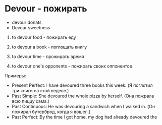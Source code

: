 # Devour - пожирать

- devour donats
- Devour sweetness

1. to devour food - пожирать еду

2. to devour a book - поглощать книгу

3. to devour time - прожирать время

4. to devour one's opponents - пожирать своих оппонентов

Примеры:

- Present Perfect: I have devoured three books this week. (Я поглотил три книги на этой неделе.)
- Past Simple: She devoured the whole pizza by herself. (Она пожрала всю пиццу сама.)
- Past Continuous: He was devouring a sandwich when I walked in. (Он пожирал бутерброд, когда я вошел.)
- Past Perfect: By the time I got home, my dog had already devoured the
